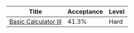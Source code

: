 | Title                                                                      | Acceptance   | Level   |
|----------------------------------------------------------------------------|--------------|---------|
| [Basic Calculator III](https://leetcode.com/problems/basic-calculator-iii) | 41.3%        | Hard    |